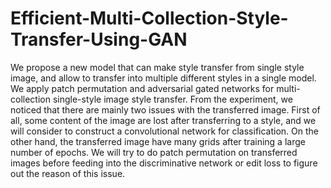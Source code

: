 # Efficient-Multi-Collection-Style-Transfer-Using-GAN

We propose a new model that can make style transfer from single style image, and allow to transfer into multiple different styles in a single model. We apply patch permutation and adversarial gated networks for multi-collection single-style image style transfer. From the experiment, we noticed that there are mainly two issues with the transferred image. First of all, some content of the image are lost after transferring to a style, and we will consider to construct a convolutional network for classification. On the other hand, the transferred image have many grids after training a large number of epochs. We will try to do patch permutation on transferred images before feeding into the discriminative network or edit loss to figure out the reason of this issue.
